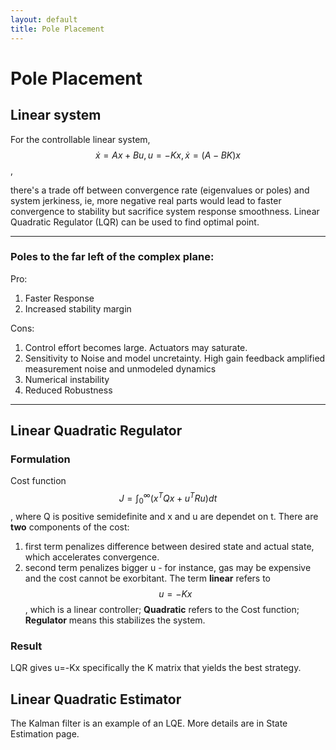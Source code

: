 ```yaml
---
layout: default
title: Pole Placement
---
```

# Pole Placement
## Linear system
For the controllable linear system, 
$$
\dot{x} = Ax+Bu,
u=-Kx,
\dot{x}=(A-BK)x
$$, 

there's a trade off between convergence rate (eigenvalues or poles) and system jerkiness, ie, more negative real parts would lead to faster convergence to stability but sacrifice system response smoothness. Linear Quadratic Regulator (LQR) can be used to find optimal point.

---

### Poles to the far left of the complex plane:
Pro:
1. Faster Response
2. Increased stability margin

Cons:
1. Control effort becomes large. Actuators may saturate.
2. Sensitivity to Noise and model uncretainty. High gain feedback amplified measurement noise and unmodeled dynamics
3. Numerical instability
4. Reduced Robustness

---

## Linear Quadratic Regulator
### Formulation
Cost function $$J=\int_{0}^{\infty}(x^TQx + u^TRu)dt$$, where Q is positive semidefinite and x and u are dependet on t. There are **two** components of the cost:
1. first term penalizes difference between desired state and actual state, which accelerates convergence.
2. second term penalizes bigger u - for instance, gas may be expensive and the cost cannot be exorbitant.
The term **linear** refers to $$u=-Kx$$, which is a linear controller; **Quadratic** refers to the Cost function; **Regulator** means this stabilizes the system.
### Result
LQR gives u=-Kx specifically the K matrix that yields the best strategy.

## Linear Quadratic Estimator
The Kalman filter is an example of an LQE. More details are in State Estimation page.